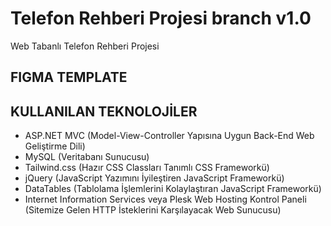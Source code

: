 # Telefon Rehberi Projesi branch v1.0
Web Tabanlı Telefon Rehberi Projesi


## FIGMA TEMPLATE




## KULLANILAN TEKNOLOJİLER
  * ASP.NET MVC (Model-View-Controller Yapısına Uygun Back-End Web Geliştirme Dili)
  * MySQL (Veritabanı Sunucusu)
  * Tailwind.css (Hazır CSS Classları Tanımlı CSS Frameworkü)
  * jQuery (JavaScript Yazımını İyileştiren JavaScript Frameworkü)
  * DataTables (Tablolama İşlemlerini Kolaylaştıran JavaScript Frameworkü)
  * Internet Information Services veya Plesk Web Hosting Kontrol Paneli (Sitemize Gelen HTTP İsteklerini Karşılayacak Web Sunucusu)
